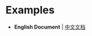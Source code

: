 # Examples

- **English Document** | [中文文档](https://github.com/xavier-cai/vscode-leetcode-cpp-debug/blob/master/docs/examples_zh-CN.md)
